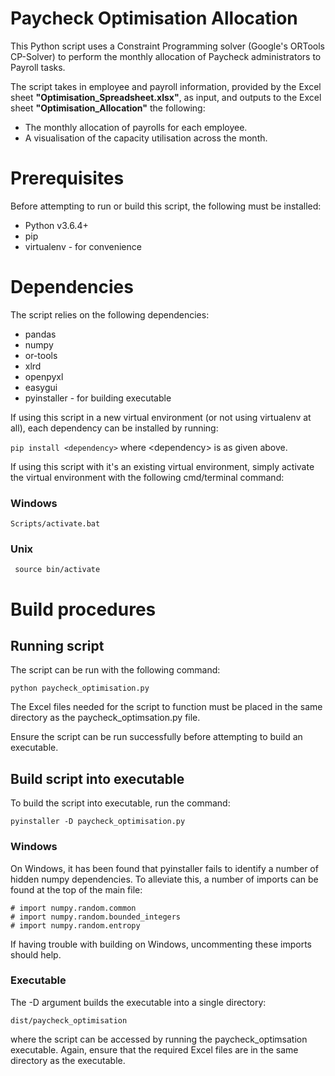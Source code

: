 
# Paycheck Optimisation Allocation

This Python script uses a Constraint Programming solver (Google's ORTools CP-Solver) to perform the monthly allocation of Paycheck administrators to Payroll tasks.

The script takes in employee and payroll information, provided by the Excel sheet **"Optimisation_Spreadsheet.xlsx"**,
as input, and outputs to the Excel sheet **"Optimisation_Allocation"** the following:
* The monthly allocation of payrolls for each employee.
* A visualisation of the capacity utilisation across the month.

# Prerequisites

Before attempting to run or build this script, the following must be installed:

* Python v3.6.4+
* pip
* virtualenv - for convenience



# Dependencies

The script relies on the following dependencies:

* pandas
* numpy
* or-tools
* xlrd
* openpyxl
* easygui
* pyinstaller - for building executable

If using this script in a new virtual environment (or not using virtualenv at all), each dependency can be installed by running:

``` pip install <dependency> ``` where \<dependency\> is as given above.

If using this script with it's an existing virtual environment, simply activate the virtual environment with the following cmd/terminal command:

### Windows

``` Scripts/activate.bat ```

### Unix

``` source bin/activate```

# Build procedures
## Running script

The script can be run with the following command:

```python paycheck_optimisation.py```

The Excel files needed for the script to function must be placed in the same directory as the paycheck_optimsation.py file.

Ensure the script can be run successfully before attempting to build an executable.

## Build script into executable

To build the script into executable, run the command:

``` pyinstaller -D paycheck_optimisation.py ```

### Windows

On Windows, it has been found that pyinstaller fails to identify a number of hidden numpy dependencies. To alleviate this, a number of imports can be found at the top of the main file:

```
# import numpy.random.common
# import numpy.random.bounded_integers
# import numpy.random.entropy
```

If having trouble with building on Windows, uncommenting these imports should help.

### Executable

The -D argument builds the executable into a single directory:

``` dist/paycheck_optimisation ```

where the script can be accessed by running the paycheck_optimsation executable. Again, ensure that the required Excel files are in the same directory as the executable.
